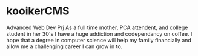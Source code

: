 # kooikerCMS
Advanced Web Dev Prj
As a full time mother, PCA attendent, and college student in her 30's I have a huge addiction and codependancy on coffee. 
I hope that a degree in computer science will help my family financially and allow me a challenging career I can grow in to. 
